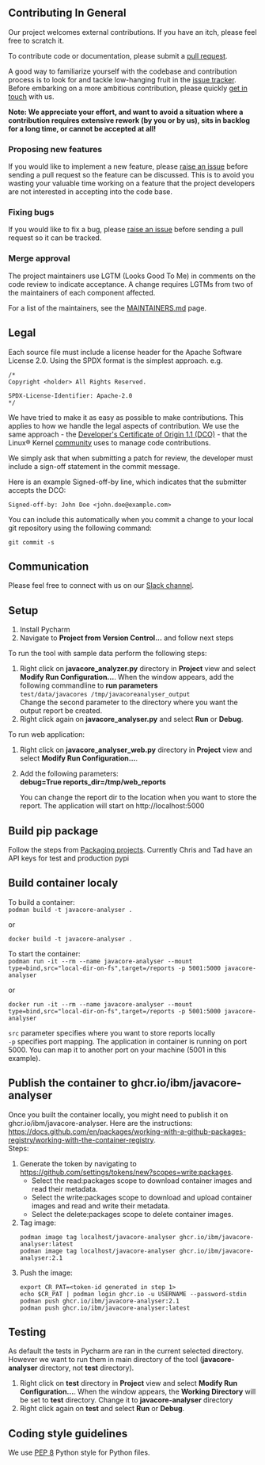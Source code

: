 ## Contributing In General
Our project welcomes external contributions. If you have an itch, please feel
free to scratch it.

To contribute code or documentation, please submit a [pull request](https://github.com/IBM/javacore-analyser/compare).

A good way to familiarize yourself with the codebase and contribution process is
to look for and tackle low-hanging fruit in the [issue tracker](https://github.com/ibm/javacore-analyser/issues).
Before embarking on a more ambitious contribution, please quickly [get in touch](#communication) with us.

**Note: We appreciate your effort, and want to avoid a situation where a contribution
requires extensive rework (by you or by us), sits in backlog for a long time, or
cannot be accepted at all!**

### Proposing new features

If you would like to implement a new feature, please 
[raise an issue](https://github.com/IBM/javacore-analyser/issues/new)
before sending a pull request so the feature can be discussed. This is to avoid
you wasting your valuable time working on a feature that the project developers
are not interested in accepting into the code base.

### Fixing bugs

If you would like to fix a bug, please [raise an issue](https://github.com/IBM/javacore-analyser/issues/new) before 
sending a pull request so it can be tracked.

### Merge approval

The project maintainers use LGTM (Looks Good To Me) in comments on the code
review to indicate acceptance. A change requires LGTMs from two of the
maintainers of each component affected.

For a list of the maintainers, see the [MAINTAINERS.md](MAINTAINERS.md) page.

## Legal

Each source file must include a license header for the Apache
Software License 2.0. Using the SPDX format is the simplest approach.
e.g.

```
/*
Copyright <holder> All Rights Reserved.

SPDX-License-Identifier: Apache-2.0
*/
```

We have tried to make it as easy as possible to make contributions. This
applies to how we handle the legal aspects of contribution. We use the
same approach - the [Developer's Certificate of Origin 1.1 (DCO)](https://github.com/hyperledger/fabric/blob/master/docs/source/DCO1.1.txt) - that the Linux® Kernel [community](https://elinux.org/Developer_Certificate_Of_Origin)
uses to manage code contributions.

We simply ask that when submitting a patch for review, the developer
must include a sign-off statement in the commit message.

Here is an example Signed-off-by line, which indicates that the
submitter accepts the DCO:

```
Signed-off-by: John Doe <john.doe@example.com>
```

You can include this automatically when you commit a change to your
local git repository using the following command:

```
git commit -s
```

## Communication
Please feel free to connect with us on our [Slack channel](https://ibm.enterprise.slack.com/archives/C01KQ4X0ZK6).

## Setup
1. Install Pycharm
2. Navigate to **Project from Version Control...** and follow next steps

To run the tool with sample data perform the following steps:
1. Right click on **javacore_analyzer.py** directory in **Project** view and select **Modify Run Configuration...**. 
When the window appears, add the following commandline to **run parameters**  
`test/data/javacores /tmp/javacoreanalyser_output`  
Change the second parameter to the directory where you want the output report be created.
2. Right click again on **javacore_analyser.py** and select **Run** or **Debug**.

To run web application:
1. Right click on **javacore_analyser_web.py** directory in **Project** view and select **Modify Run Configuration...**.
2. Add the following parameters:  
   **debug=True reports_dir=/tmp/web_reports**  

   You can change the report dir to the location when you want to store the report. 
   The application will start on http://localhost:5000


## Build pip package 
Follow the steps from [Packaging projects](https://packaging.python.org/en/latest/tutorials/packaging-projects/).
Currently Chris and Tad have an API keys for test and production pypi

## Build container localy  
To build a container:  
`podman build -t javacore-analyser .`

or 

`docker build -t javacore-analyser .`

To start the container:  
`podman run -it --rm --name javacore-analyser --mount type=bind,src="local-dir-on-fs",target=/reports -p 5001:5000 javacore-analyser`  

or

`docker run -it --rm --name javacore-analyser --mount type=bind,src="local-dir-on-fs",target=/reports -p 5001:5000 javacore-analyser`

`src` parameter specifies where you want to store reports locally  
`-p` specifies port mapping. The application in container is running on port 5000. You can map it to another port on 
your machine (5001 in this example).

## Publish the container to ghcr.io/ibm/javacore-analyser
Once you built the container locally, you might need to publish it on ghcr.io/ibm/javacore-analyser.
Here are the instructions: 
https://docs.github.com/en/packages/working-with-a-github-packages-registry/working-with-the-container-registry.  
Steps:
1. Generate the token by navigating to https://github.com/settings/tokens/new?scopes=write:packages. 
   * Select the read:packages scope to download container images and read their metadata.
   * Select the write:packages scope to download and upload container images and read and write their metadata.
   * Select the delete:packages scope to delete container images.
2. Tag image:
   ```commandline
   podman image tag localhost/javacore-analyser ghcr.io/ibm/javacore-analyser:latest
   podman image tag localhost/javacore-analyser ghcr.io/ibm/javacore-analyser:2.1
   ```
3. Push the image:
   ```commandline
   export CR_PAT=<token-id generated in step 1>
   echo $CR_PAT | podman login ghcr.io -u USERNAME --password-stdin  
   podman push ghcr.io/ibm/javacore-analyser:2.1
   podman push ghcr.io/ibm/javacore-analyser:latest
   ```

## Testing
As default the tests in Pycharm are ran in the current selected directory. However we want to run them in main 
directory of the tool (**javacore-analyser** directory, not **test** directory). 
1. Right click on **test** directory in **Project** view and select **Modify Run Configuration...**. 
When the window appears, the **Working Directory** will be set to **test** directory. 
Change it to **javacore-analyser** directory
2. Right click again on **test** and select **Run** or **Debug**.

## Coding style guidelines
We use [PEP 8](https://peps.python.org/pep-0008/) Python style for Python files.

